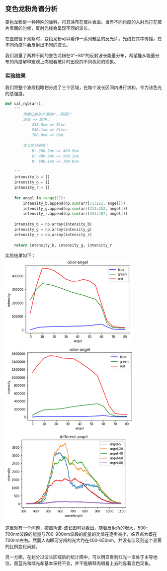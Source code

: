 ## 变色龙粉角谱分析
变色龙粉是一种特殊的涂料，将其涂布在玻片表面。当有不同角度的入射光打在玻片表面的时候，反射光线会呈现不同的波长。

在显微镜下观察时，变色龙粉可以看作一系列散乱的反光片，光线在其中传播，在不同角度时会反射出不同的波长。

我们测量了两种不同的变色龙粉在0°~80°的反射波长能量分布，希望能从能量分布的角度解释宏观上肉眼看玻片时出现的不同色彩的现象。

### 实验结果
我们将整个波段粗略划分成了三个区域，在每个波长区间内进行求和，作为该色光的总强度。
```python
def cal_rgb(arr):
    """
        角度扫射从0°到80°，间隔5°
        波长 => 颜色：
            435.8nm => Blue
            546.1nm => Green
            700.0nm => Red
        
        定义区分间隔：
            B: 380.7nm => 490.9nm
            G: 490.9nm => 598.1nm
            R: 598.1nm => 700.0nm
        
    """
    intensity_b = []
    intensity_g = []
    intensity_r = []
    
    for angel in range(17):
        intensity_b.append(np.sum(arr[71:212, angel]))
        intensity_g.append(np.sum(arr[213:352, angel]))
        intensity_r.append(np.sum(arr[353:487, angel]))
    
    intensity_b = np.array(intensity_b)
    intensity_g = np.array(intensity_g)
    intensity_r = np.array(intensity_r)
    
    return intensity_b, intensity_g, intensity_r
```
实验结果如下：
![](玻片1.png)
![](玻片2.png)
![](different_angel.png)

这里就有一个问题，按照角谱-波长图可以看出，随着反射角的增大，500-700nm波段的能量与700-900nm波段的能量的比值在逐步减小，临界点大概在700nm左右。然而人肉眼可分辨的光大约在400-650nm，并没有涉及到这个显著的比例变化问题。

另一方面，在划分过波长区域后的统计图中，可以明显看到红光一直处于主导地位，而蓝光和绿光却基本保持不变，并不能解释肉眼看上去的显著变色现象。

